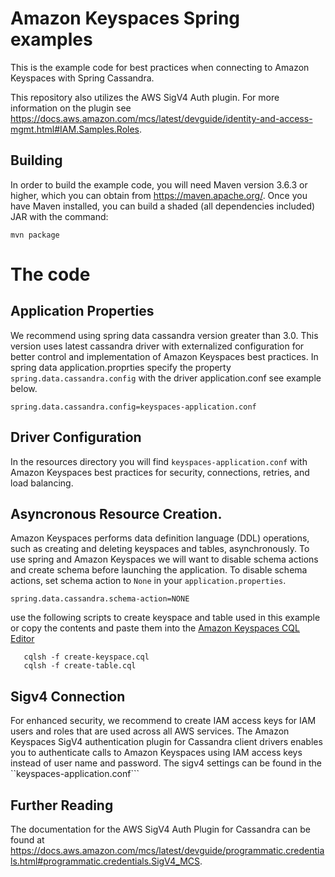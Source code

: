 # Amazon Keyspaces Spring examples

 This is the example code for best practices when connecting to Amazon Keyspaces with Spring Cassandra.

 This repository also utilizes the AWS SigV4 Auth plugin. For more information on the plugin see https://docs.aws.amazon.com/mcs/latest/devguide/identity-and-access-mgmt.html#IAM.Samples.Roles.

 ## Building

 In order to build the example code, you will need Maven version 3.6.3 or higher, which you can obtain from
 https://maven.apache.org/. Once you have Maven installed, you can build a shaded (all dependencies included) JAR with
 the command:

 ``` shell
 mvn package
 ```

 # The code
 ## Application Properties
 We recommend using spring data cassandra version greater than 3.0. This version uses latest cassandra driver with externalized configuration for better control and implementation of Amazon Keyspaces best practices.  In spring data application.proprties specify the property ```spring.data.cassandra.config``` with the driver application.conf see example below.

```spring.data.cassandra.config=keyspaces-application.conf```

## Driver Configuration
In the resources directory you will find ```keyspaces-application.conf``` with Amazon Keyspaces best practices for security, connections, retries, and load balancing.

## Asyncronous Resource Creation.
Amazon Keyspaces performs data definition language (DDL) operations, such as creating and deleting keyspaces and tables, asynchronously. To use spring and Amazon Keyspaces we will want to disable schema actions and create schema before launching the application. To disable schema actions, set schema action to ```None``` in your ```application.properties```.

```spring.data.cassandra.schema-action=NONE```

use the following scripts to create keyspace and table used in this example or copy the contents and paste them into the [Amazon Keyspaces CQL Editor](https://us-east-1.console.aws.amazon.com/keyspaces/home#cql-editor)
 ```
    cqlsh -f create-keyspace.cql
    cqlsh -f create-table.cql

 ```

## Sigv4 Connection
 For enhanced security, we recommend to create IAM access keys for IAM users and roles that are used across all AWS services. The Amazon Keyspaces SigV4 authentication plugin for Cassandra client drivers enables you to authenticate calls to Amazon Keyspaces using IAM access keys instead of user name and password. The sigv4 settings can be found in the ``keyspaces-application.conf```

 ## Further Reading

 The documentation for the AWS SigV4 Auth Plugin for Cassandra can be found at
 https://docs.aws.amazon.com/mcs/latest/devguide/programmatic.credentials.html#programmatic.credentials.SigV4_MCS.
